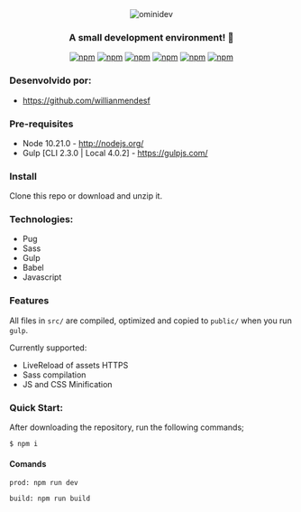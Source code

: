 <div align="center">
  <img src="https://user-images.githubusercontent.com/5796088/87839979-b9124d00-c873-11ea-80e9-483aed3813af.png" alt="ominidev"/>
</div>

<h3 align="center">
  A small development environment!<space> 🚀
</h3>

<div align="center">
  
[![npm](https://img.shields.io/badge/npm-6.14.6-blue)](https://www.npmjs.com/package/@unform/core)<space><space>
[![npm](https://img.shields.io/badge/Ecmascript-6-yellow)](#)<space><space>
[![npm](https://img.shields.io/badge/node-10.21.0-yellowgreen)](#)<space><space>
[![npm](https://img.shields.io/badge/gulp-4.0.2-red)](#)<space><space>
[![npm](https://img.shields.io/badge/gulpCli-2.3.0-red)](#)<space><space>
[![npm](https://img.shields.io/badge/sass-1.26.10-ff69b4)](#)<space><space>
  

</div>

### Desenvolvido por:

- https://github.com/willianmendesf


### Pre-requisites

* Node 10.21.0 - http://nodejs.org/
* Gulp [CLI 2.3.0 | Local 4.0.2] - https://gulpjs.com/


### Install

Clone this repo or download and unzip it.


###  Technologies:

- Pug 
- Sass
- Gulp
- Babel
- Javascript

### Features

All files in `src/` are compiled, optimized and copied to `public/` when you run `gulp`.

Currently supported:

- LiveReload of assets HTTPS
- Sass compilation
- JS and CSS Minification


### Quick Start:

After downloading the repository, run the following commands;

```
$ npm i
```
<!--
ou 
```
$ npm i gulp gulp-sass gulp-pug gulp-uglify gulp-autoprefixer gulp-concat browser-sync gulp-babel @babel/core @babel/preset-env
```-->

#### Comands

```
prod: npm run dev
```

```
build: npm run build
```
